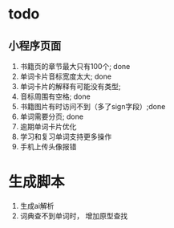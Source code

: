 # todo

## 小程序页面
1. 书籍页的章节最大只有100个; done
2. 单词卡片音标宽度太大; done
3. 单词卡片的解释有可能没有类型; 
4. 音标周围有空格; done
5. 书籍图片有时访问不到（多了sign字段）;done 
6. 单词需要分页; done
7. 逾期单词卡片优化
8. 学习和复习单词支持更多操作
9. 手机上传头像报错

# 生成脚本
1. 生成ai解析
2. 词典查不到单词时， 增加原型查找

